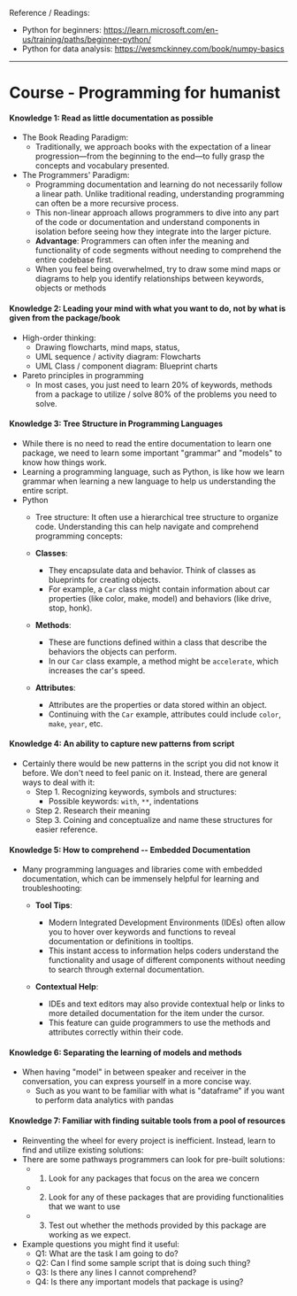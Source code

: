 

Reference / Readings:
- Python for beginners: https://learn.microsoft.com/en-us/training/paths/beginner-python/
- Python for data analysis: https://wesmckinney.com/book/numpy-basics


---
# Course - Programming for humanist

#### Knowledge 1: Read as little documentation as possible
- The Book Reading Paradigm:
	- Traditionally, we approach books with the expectation of a linear progression—from the beginning to the end—to fully grasp the concepts and vocabulary presented.
- The Programmers' Paradigm:
	- Programming documentation and learning do not necessarily follow a linear path. Unlike traditional reading, understanding programming can often be a more recursive process.
	- This non-linear approach allows programmers to dive into any part of the code or documentation and understand components in isolation before seeing how they integrate into the larger picture.
	- **Advantage**: Programmers can often infer the meaning and functionality of code segments without needing to comprehend the entire codebase first.
	- When you feel being overwhelmed, try to draw some mind maps or diagrams to help you identify relationships between keywords, objects or methods 
#### Knowledge 2: Leading your mind with what you want to do, not by what is given from the package/book
- High-order thinking:
	- Drawing flowcharts, mind maps, status, 
	- UML sequence / activity diagram: Flowcharts
	- UML Class / component diagram: Blueprint charts
- Pareto principles in programming
	- In most cases, you just need to learn 20% of keywords, methods from a package to utilize / solve 80% of the problems you need to solve. 
#### Knowledge 3: Tree Structure in Programming Languages
- While there is no need to read the entire documentation to learn one package, we need to learn some important "grammar" and "models" to know how things work. 
- Learning a programming language, such as Python, is like how we learn grammar when learning a new language to help us understanding the entire script. 
- Python
	- Tree structure: It often use a hierarchical tree structure to organize code. Understanding this can help navigate and comprehend programming concepts:

    - **Classes**: 
        - They encapsulate data and behavior. Think of classes as blueprints for creating objects.
        - For example, a `Car` class might contain information about car properties (like color, make, model) and behaviors (like drive, stop, honk).

    - **Methods**: 
        - These are functions defined within a class that describe the behaviors the objects can perform.
        - In our `Car` class example, a method might be `accelerate`, which increases the car's speed.

    - **Attributes**: 
        - Attributes are the properties or data stored within an object.
        - Continuing with the `Car` example, attributes could include `color`, `make`, `year`, etc.

#### Knowledge 4: An ability to capture new patterns from script
- Certainly there would be new patterns in the script you did not know it before. We don't need to feel panic on it. Instead, there are general ways to deal with it: 
	- Step 1. Recognizing keywords, symbols and structures:
		- Possible keywords: `with`, `**`, indentations
	- Step 2. Research their meaning
	- Step 3. Coining and conceptualize and name these structures for easier reference.

#### Knowledge 5: How to comprehend -- Embedded Documentation
- Many programming languages and libraries come with embedded documentation, which can be immensely helpful for learning and troubleshooting:

    - **Tool Tips**: 
        - Modern Integrated Development Environments (IDEs) often allow you to hover over keywords and functions to reveal documentation or definitions in tooltips.
        - This instant access to information helps coders understand the functionality and usage of different components without needing to search through external documentation.

    - **Contextual Help**:
        - IDEs and text editors may also provide contextual help or links to more detailed documentation for the item under the cursor.
        - This feature can guide programmers to use the methods and attributes correctly within their code.

#### Knowledge 6: Separating the learning of models and methods
- When having "model" in between speaker and receiver in the conversation, you can express yourself in a more concise way. 
	- Such as you want to be familiar with what is "dataframe" if you want to perform data analytics with pandas

#### Knowledge 7: Familiar with finding suitable tools from a pool of resources
- Reinventing the wheel for every project is inefficient. Instead, learn to find and utilize existing solutions:
- There are some pathways programmers can look for pre-built solutions:
	- 1. Look for any packages that focus on the area we concern
	- 2. Look for any of these packages that are providing functionalities that we want to use
	- 3. Test out whether the methods provided by this package are working as we expect. 
- Example questions you might find it useful:
	- Q1: What are the task I am going to do?
	- Q2: Can I find some sample script that is doing such thing?
	- Q3: Is there any lines I cannot comprehend?
	- Q4: Is there any important models that package is using?